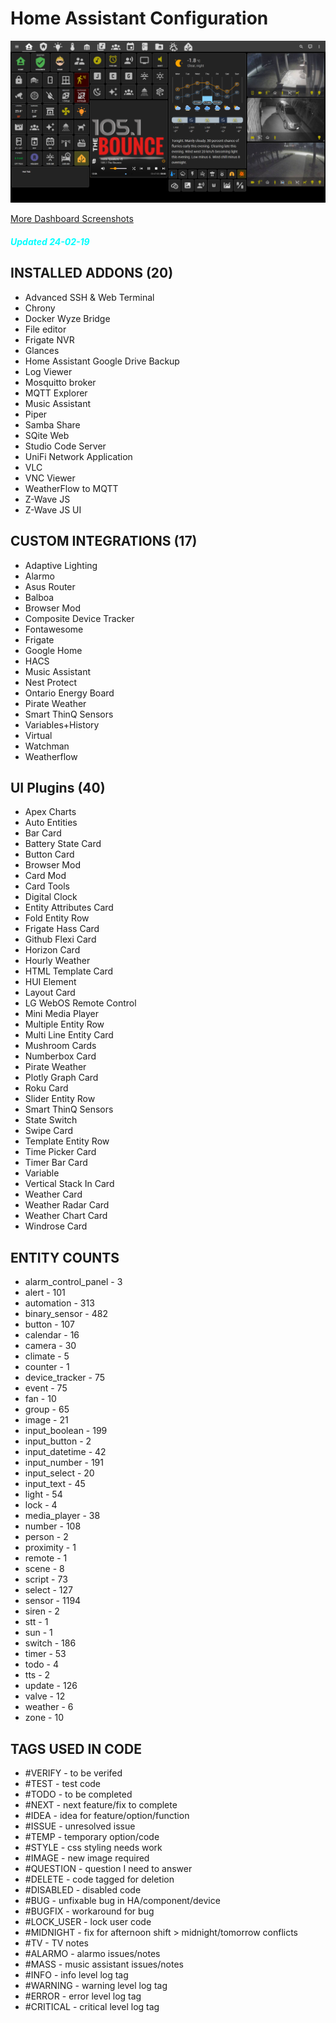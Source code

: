 # Home Assistant Configuration

![Home](https://github.com/jazzyisj/home-assistant-config/blob/master/www/screenshots/browser_home.png)

[More Dashboard Screenshots](https://github.com/jazzyisj/home-assistant-config/wiki)

##### <font color='cyan'>Updated 24-02-19</font>

## INSTALLED ADDONS (20)

- Advanced SSH & Web Terminal
- Chrony
- Docker Wyze Bridge
- File editor
- Frigate NVR
- Glances
- Home Assistant Google Drive Backup
- Log Viewer
- Mosquitto broker
- MQTT Explorer
- Music Assistant
- Piper
- Samba Share
- SQite Web
- Studio Code Server
- UniFi Network Application
- VLC
- VNC Viewer
- WeatherFlow to MQTT
- Z-Wave JS
- Z-Wave JS UI

## CUSTOM INTEGRATIONS (17)

- Adaptive Lighting
- Alarmo
- Asus Router
- Balboa
- Browser Mod
- Composite Device Tracker
- Fontawesome
- Frigate
- Google Home
- HACS
- Music Assistant
- Nest Protect
- Ontario Energy Board
- Pirate Weather
- Smart ThinQ Sensors
- Variables+History
- Virtual
- Watchman
- Weatherflow

## UI Plugins (40)

- Apex Charts
- Auto Entities
- Bar Card
- Battery State Card
- Button Card
- Browser Mod
- Card Mod
- Card Tools
- Digital Clock
- Entity Attributes Card
- Fold Entity Row
- Frigate Hass Card
- Github Flexi Card
- Horizon Card
- Hourly Weather
- HTML Template Card
- HUI Element
- Layout Card
- LG WebOS Remote Control
- Mini Media Player
- Multiple Entity Row
- Multi Line Entity Card
- Mushroom Cards
- Numberbox Card
- Pirate Weather
- Plotly Graph Card
- Roku Card
- Slider Entity Row
- Smart ThinQ Sensors
- State Switch
- Swipe Card
- Template Entity Row
- Time Picker Card
- Timer Bar Card
- Variable
- Vertical Stack In Card
- Weather Card
- Weather Radar Card
- Weather Chart Card
- Windrose Card

## ENTITY COUNTS

- alarm_control_panel - 3
- alert - 101
- automation - 313
- binary_sensor - 482
- button - 107
- calendar - 16
- camera - 30
- climate - 5
- counter - 1
- device_tracker - 75
- event - 75
- fan - 10
- group - 65
- image - 21
- input_boolean - 199
- input_button - 2
- input_datetime - 42
- input_number - 191
- input_select - 20
- input_text - 45
- light - 54
- lock - 4
- media_player - 38
- number - 108
- person - 2
- proximity - 1
- remote - 1
- scene - 8
- script - 73
- select - 127
- sensor - 1194
- siren - 2
- stt - 1
- sun - 1
- switch - 186
- timer - 53
- todo - 4
- tts - 2
- update - 126
- valve - 12
- weather - 6
- zone - 10

## TAGS USED IN CODE

- #VERIFY - to be verifed
- #TEST - test code
- #TODO - to be completed
- #NEXT - next feature/fix to complete
- #IDEA - idea for feature/option/function
- #ISSUE - unresolved issue
- #TEMP - temporary option/code
- #STYLE - css styling needs work
- #IMAGE - new image required
- #QUESTION - question I need to answer
- #DELETE - code tagged for deletion
- #DISABLED - disabled code
- #BUG - unfixable bug in HA/component/device
- #BUGFIX - workaround for bug
- #LOCK_USER - lock user code
- #MIDNIGHT - fix for afternoon shift > midnight/tomorrow conflicts
- #TV - TV notes
- #ALARMO - alarmo issues/notes
- #MASS - music assistant issues/notes
- #INFO - info level log tag
- #WARNING - warning level log tag
- #ERROR - error level log tag
- #CRITICAL - critical level log tag
